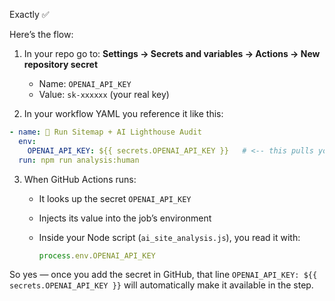 Exactly ✅

Here’s the flow:

1. In your repo go to:
   **Settings → Secrets and variables → Actions → New repository secret**

   * Name: `OPENAI_API_KEY`
   * Value: `sk-xxxxxx` (your real key)

2. In your workflow YAML you reference it like this:

```yaml
- name: 🤖 Run Sitemap + AI Lighthouse Audit
  env:
    OPENAI_API_KEY: ${{ secrets.OPENAI_API_KEY }}   # <-- this pulls your saved secret
  run: npm run analysis:human
```

3. When GitHub Actions runs:

   * It looks up the secret `OPENAI_API_KEY`
   * Injects its value into the job’s environment
   * Inside your Node script (`ai_site_analysis.js`), you read it with:

     ```js
     process.env.OPENAI_API_KEY
     ```

So yes — once you add the secret in GitHub, that line
`OPENAI_API_KEY: ${{ secrets.OPENAI_API_KEY }}`
will automatically make it available in the step.

